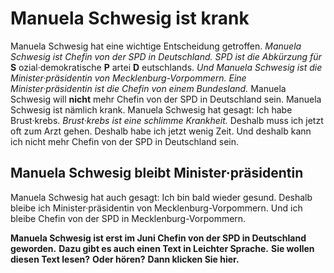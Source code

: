 # Manuela Schwesig ist krank

Manuela Schwesig hat eine wichtige Entscheidung getroffen. 
*Manuela Schwesig ist Chefin von der SPD in Deutschland.* 
*SPD ist die Abkürzung für* **S** ozial·demokratische **P** artei **D** eutschlands. 
*Und Manuela Schwesig ist die Minister·präsidentin von Mecklenburg-Vorpommern.* 
*Eine Minister·präsidentin ist die Chefin von einem Bundesland.* Manuela Schwesig will **nicht** mehr Chefin von der SPD in Deutschland sein. Manuela Schwesig ist nämlich krank. 
Manuela Schwesig hat gesagt: Ich habe Brust·krebs. 
*Brust·krebs ist eine schlimme Krankheit.* Deshalb muss ich jetzt oft zum Arzt gehen. Deshalb habe ich jetzt wenig Zeit. Und deshalb kann ich nicht mehr Chefin von der SPD in Deutschland sein. 

## Manuela Schwesig bleibt Minister·präsidentin
Manuela Schwesig hat auch gesagt: Ich bin bald wieder gesund. Deshalb bleibe ich Minister·präsidentin von Mecklenburg-Vorpommern. Und ich bleibe Chefin von der SPD in Mecklenburg-Vorpommern. 

**Manuela Schwesig ist erst im Juni Chefin von der SPD in Deutschland geworden.** 
**Dazu gibt es auch einen Text in Leichter Sprache.** 
**Sie wollen diesen Text lesen?** 
**Oder hören?**  **Dann klicken Sie hier.**  

